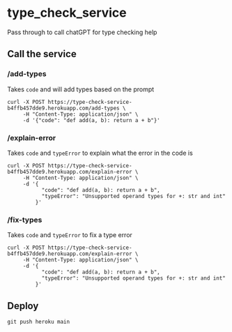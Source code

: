 # type_check_service
Pass through to call chatGPT for type checking help

## Call the service

### /add-types

Takes `code` and will add types based on the prompt

```
curl -X POST https://type-check-service-b4ffb457dde9.herokuapp.com/add-types \
     -H "Content-Type: application/json" \
     -d '{"code": "def add(a, b): return a + b"}'
```

### /explain-error

Takes `code` and `typeError` to explain what the error in the code is

```
curl -X POST https://type-check-service-b4ffb457dde9.herokuapp.com/explain-error \
     -H "Content-Type: application/json" \
     -d '{
           "code": "def add(a, b): return a + b",
           "typeError": "Unsupported operand types for +: str and int"
         }'
```

### /fix-types

Takes `code` and `typeError` to fix a type error

```
curl -X POST https://type-check-service-b4ffb457dde9.herokuapp.com/explain-error \
     -H "Content-Type: application/json" \
     -d '{
           "code": "def add(a, b): return a + b",
           "typeError": "Unsupported operand types for +: str and int"
         }'
```

## Deploy

`git push heroku main`


